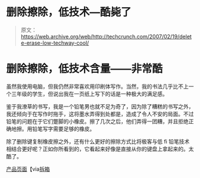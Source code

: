 # 删除擦除，低技术—酷毙了 

> 原文：<https://web.archive.org/web/http://techcrunch.com/2007/02/19/delete-erase-low-techway-cool/>

# 删除擦除，低技术含量——非常酷

虽然我使用电脑，但我仍然非常喜欢用印刷体写作。当然，我的书法几乎比不上一个三年级的学生，但说出我在一页纸上写下的话是一种极大的满足感。

鉴于我潦草的书写，我是一个铅笔男也就不足为奇了，因为除了糟糕的书写之外，我还倾向于在写作时拖手，这将墨水弄得到处都是，造成了令人不安的局面。不过铅笔的问题在于它们蹩脚的小橡皮。擦了几次之后，他们弄得一团糟，并且拒绝正确地擦。用铅笔写字需要足够的橡皮。

除了删除键复制橡皮擦之外，还有什么更好的擦除方式比将极客与低 fi 铅笔技术相结合更好呢？正如你所看到的，它看起来好像是直接从你的键盘上拿起来的。太酷了。

[产品页面](https://web.archive.org/web/20210226165812/http://store.artlebedev.com/catalog/office/tersumus/)【via[拆箱](https://web.archive.org/web/20210226165812/http://www.uncrate.com/men/gear/office/delete-eraser-009466.php)